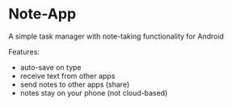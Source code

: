 # Note-App

A simple task manager with note-taking functionality for Android

Features:

- auto-save on type
- receive text from other apps
- send notes to other apps (share)
- notes stay on your phone (not cloud-based)
